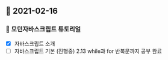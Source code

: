 ## 📆 2021-02-16

### 📝 모던자바스크립트 튜토리얼

- [x] 자바스크립트 소개
- [ ] 자바스크립트 기본 (진행중)
      2.13 while과 for 반복문까지 공부 완료
